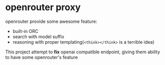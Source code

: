 # openrouter proxy

openrouter provide some awesome feature:

- built-in ORC
- search with model suffix
- reasoning with proper templating(`<think></think>` is a terrible idea)

This project attempt to **fix** openai compatible endpoint, giving them ability to have some openrouter's feature
